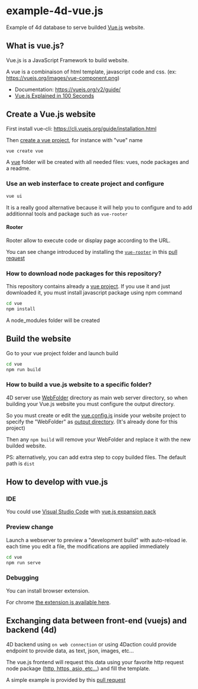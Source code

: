 # example-4d-vue.js

Example of 4d database to serve builded [Vue.js](https://vuejs.org/) website.

## What is vue.js?

Vue.js is a JavaScript Framework to build website.

A vue is a combinaison of html template, javascript code and css. (ex: https://vuejs.org/images/vue-component.png)

- Documentation: https://vuejs.org/v2/guide/
- [Vue.js Explained in 100 Seconds](https://www.youtube.com/watch?v=nhBVL41-_Cw)

## Create a Vue.js website

First install vue-cli: https://cli.vuejs.org/guide/installation.html

Then [create a vue project](https://cli.vuejs.org/guide/creating-a-project.html#vue-create), for instance with "vue" name

```bash
vue create vue 
```

A [vue](vue) folder will be created with all needed files: vues, node packages and a readme.

### Use an web insterface to create project and configure

```bash
vue ui 
```

It is a really good alternative because it will help you to configure and to add additionnal tools and package such as `vue-rooter`

#### Rooter

Rooter allow to execute code or display page according to the URL.

You can see change introduced by installing the [`vue-rooter`]( https://router.vuejs.org/) in this [pull request](https://github.com/mesopelagique/example-4d-vue.js/pull/1/files)

### How to download node packages for this repository?

This repository contains already a [vue project](vue). If you use it and just downloaded it, you must install javascript package using npm command

```bash
cd vue
npm install
```

A node_modules folder will be created

## Build the website

Go to your vue project folder and launch build

```bash
cd vue
npm run build
```

### How to build a vue.js website to a specific folder?

4D server use [WebFolder](WebFolder) directory as main web server directory, so when building your Vue.js website you must configure the output directory.

So you must create or edit the [vue.config.js](vue/vue.config.js) inside your website project to specify the "WebFolder" as [output directory](https://cli.vuejs.org/config/#outputdir). (It's already done for this project)

Then any `npm build` will remove your WebFolder and replace it with the new builded website.

PS: alternatively, you can add extra step to copy builded files. The default path is `dist`

## How to develop with vue.js

### IDE

You could use [Visual Studio Code](https://code.visualstudio.com/) with [vue.js expansion pack](https://marketplace.visualstudio.com/items?itemName=mubaidr.vuejs-extension-pack)

### Preview change

Launch a webserver to preview a "development build" with auto-reload ie. each time you edit a file, the modifications are applied immediately

```bash
cd vue
npm run serve
```

### Debugging

You can install browser extension. 

For chrome [the extension is available here](https://chrome.google.com/webstore/detail/vuejs-devtools/nhdogjmejiglipccpnnnanhbledajbpd?hl=fr).

## Exchanging data between front-end (vuejs) and backend (4d)

4D backend using `on web connection` or using 4Daction could provide endpoint to provide data, as text, json, images, etc...

The vue.js frontend will request this data using your favorite http request node package ([http, https, asio, etc...](https://www.twilio.com/blog/2017/08/http-requests-in-node-js.html)) and fill the template.

A simple example is provided by this [pull request](https://github.com/mesopelagique/example-4d-vue.js/pull/2/files)
